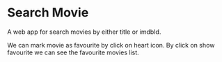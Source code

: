 # Search Movie
A web app for search movies by either title or imdbId.

We can mark movie as favourite by click on heart icon.
By click on show favourite we can see the favourite movies list.



